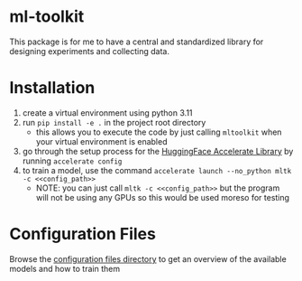 # ml-toolkit
This package is for me to have a central and standardized library for designing experiments and collecting data.

# Installation
1. create a virtual environment using python 3.11
2. run `pip install -e .` in the project root directory
    - this allows you to execute the code by just calling `mltoolkit` when your virtual environment is enabled
3. go through the setup process for the [HuggingFace Accelerate Library](https://huggingface.co/docs/accelerate/index) by running `accelerate config`
4. to train a model, use the command `accelerate launch --no_python mltk -c <<config_path>>`
    - NOTE: you can just call `mltk -c <<config_path>>` but the program will not be using any GPUs so this would be used moreso for testing

# Configuration Files
Browse the [configuration files directory](./cfg) to get an overview of the available models and how to train them
